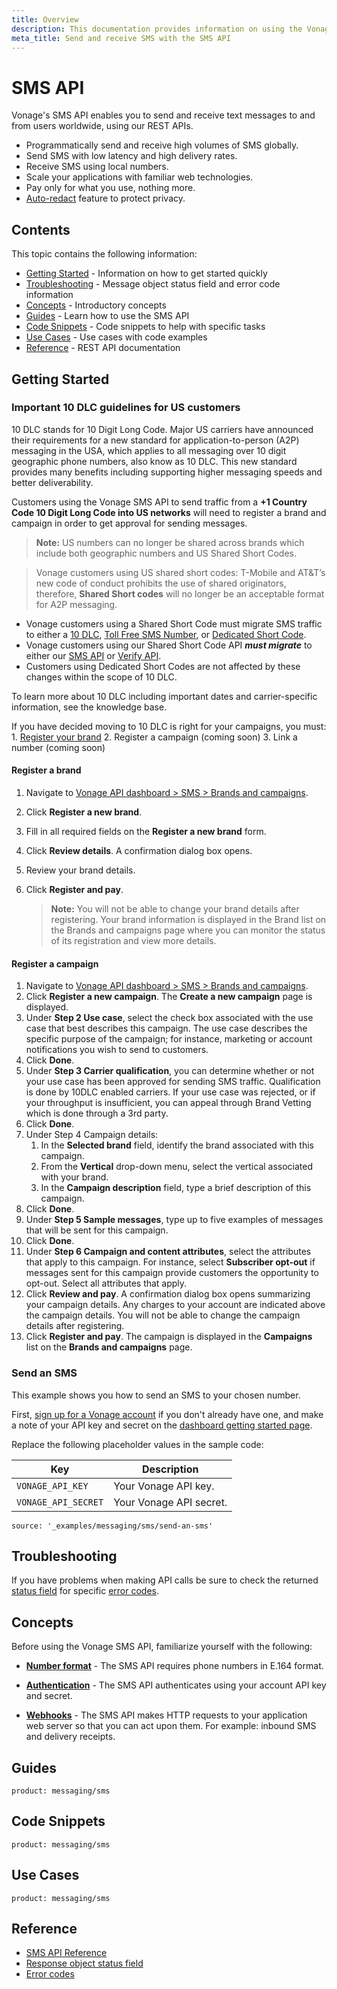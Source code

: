 ```yaml
---
title: Overview
description: This documentation provides information on using the Vonage SMS API for sending and receiving text messages.
meta_title: Send and receive SMS with the SMS API
---
```


# SMS API

Vonage's SMS API enables you to send and receive text messages to and from users worldwide, using our REST APIs.

* Programmatically send and receive high volumes of SMS globally.
* Send SMS with low latency and high delivery rates.
* Receive SMS using local numbers.
* Scale your applications with familiar web technologies.
* Pay only for what you use, nothing more.
* [Auto-redact](/messaging/sms/guides/message-privacy) feature to protect privacy.

## Contents

This topic contains the following information:

* [Getting Started](#getting-started) - Information on how to get started quickly
* [Troubleshooting](#troubleshooting) - Message object status field and error code information
* [Concepts](#concepts) - Introductory concepts
* [Guides](#guides) - Learn how to use the SMS API
* [Code Snippets](#code-snippets) - Code snippets to help with specific tasks
* [Use Cases](#use-cases) - Use cases with code examples
* [Reference](#reference) - REST API documentation

## Getting Started

### Important 10 DLC guidelines for US customers

10 DLC stands for 10 Digit Long Code. Major US carriers have announced their requirements for a new standard for application-to-person (A2P) messaging in the USA, which applies to all messaging over 10 digit geographic phone numbers, also know as 10 DLC. This new standard provides many benefits including supporting higher messaging speeds and better deliverability.

Customers using the Vonage SMS API to send traffic from a **+1 Country Code 10 Digit Long Code into US networks** will need to register a brand and campaign in order to get approval for sending messages. 

> **Note:** US numbers can no longer be shared across brands which include both geographic numbers and US Shared Short Codes.

> Vonage customers using US shared short codes:
T-Mobile and AT&T’s new code of conduct prohibits the use of shared originators, therefore, **Shared Short codes** will no longer be an acceptable format for A2P messaging.
    
* Vonage customers using a Shared Short Code must migrate SMS traffic to either a [10 DLC](https://help.nexmo.com/hc/en-us/articles/360027503992-US-10-DLC-Messaging), [Toll Free SMS Number](https://help.nexmo.com/hc/en-us/articles/115011767768-Toll-free-Numbers-Features-Overview), or  [Dedicated Short Code](https://help.nexmo.com/hc/en-us/articles/360050950831). 
* Vonage customers using our Shared Short Code API ***must migrate*** to either our [SMS API](/messaging/sms/overview) or [Verify API](/verify/overview).
* Customers using Dedicated Short Codes are not affected by these changes within the scope of 10 DLC.

To learn more about 10 DLC including important dates and carrier-specific information, see the knowledge base.

If you have decided moving to 10 DLC is right for your campaigns, you must:
    1. [Register your brand](#register-a-brand)
    2. Register a campaign (coming soon)
    3. Link a number (coming soon)

#### Register a brand

1. Navigate to [Vonage API dashboard > SMS > Brands and campaigns](https://dashboard.nexmo.com/sms/brands).
2. Click **Register a new brand**.
3. Fill in all required fields on the **Register a new brand** form.
4. Click **Review details**. A confirmation dialog box opens.
5. Review your brand details.
6. Click **Register and pay**.
    
    > **Note:** You will not be able to change your brand details after registering.
	Your brand information is displayed in the Brand list on the Brands and campaigns page where you can monitor the status of its registration and view more details.

#### Register a campaign

1. Navigate to [Vonage API dashboard > SMS > Brands and campaigns](https://dashboard.nexmo.com/sms/brands).
2. Click **Register a new campaign**. 
    The **Create a new campaign** page is displayed.
3. Under **Step 2 Use case**, select the check box associated with the use case that best describes this campaign. The use case describes the specific purpose of the campaign; for instance, marketing or account notifications you wish to send to customers.
4. Click **Done**.
5. Under **Step 3 Carrier qualification**, you can determine whether or not your use case has been approved for sending SMS traffic. Qualification is done by 10DLC enabled carriers. If your use case was rejected, or if your throughput is insufficient, you can appeal through Brand Vetting which is done through a 3rd party.
6. Click **Done**.
7. Under Step 4 Campaign details: 
    1. In the **Selected brand** field, identify the brand associated with this campaign.
    2. From the **Vertical** drop-down menu, select the vertical associated with your brand.
    3. In the **Campaign description** field, type a brief description of this campaign.
8. Click **Done**.
9. Under **Step 5 Sample messages**, type up to five examples of messages that will be sent for this campaign. 
10. Click **Done**.
11. Under **Step 6 Campaign and content attributes**, select the attributes that apply to this campaign. For instance, select **Subscriber opt-out** if messages sent for this campaign provide customers the opportunity to opt-out. Select all attributes that apply.
12. Click **Review and pay**.
    A confirmation dialog box opens summarizing your campaign details. Any charges to your account are indicated above the campaign details. You will not be able to change the campaign details after registering.
13. Click **Register and pay**.
    The campaign is displayed in the **Campaigns** list on the **Brands and campaigns** page.

### Send an SMS

This example shows you how to send an SMS to your chosen number.

First, [sign up for a Vonage account](https://dashboard.nexmo.com/sign-up) if you don't already have one, and make a note of your API key and secret on the [dashboard getting started page](https://dashboard.nexmo.com/getting-started-guide).

Replace the following placeholder values in the sample code:

Key | Description
-- | --
`VONAGE_API_KEY` | Your Vonage API key.
`VONAGE_API_SECRET` | Your Vonage API secret.

```code_snippets
source: '_examples/messaging/sms/send-an-sms'
```

## Troubleshooting

If you have problems when making API calls be sure to check the returned [status field](/messaging/sms/guides/troubleshooting-sms) for specific [error codes](/messaging/sms/guides/troubleshooting-sms#sms-api-error-codes).

## Concepts

Before using the Vonage SMS API, familiarize yourself with the following:

* **[Number format](/voice/voice-api/guides/numbers)** - The SMS API requires phone numbers in E.164 format.

* **[Authentication](/concepts/guides/authentication)** - The SMS API authenticates using your account API key and secret.

* **[Webhooks](/concepts/guides/webhooks)** - The SMS API makes HTTP requests to your application web server so that you can act upon them. For example: inbound SMS and delivery receipts.

## Guides

```concept_list
product: messaging/sms
```

## Code Snippets

```code_snippet_list
product: messaging/sms
```

## Use Cases

```use_cases
product: messaging/sms
```

## Reference

* [SMS API Reference](/api/sms)
* [Response object status field](/messaging/sms/guides/troubleshooting-sms)
* [Error codes](/messaging/sms/guides/troubleshooting-sms#sms-api-error-codes)
